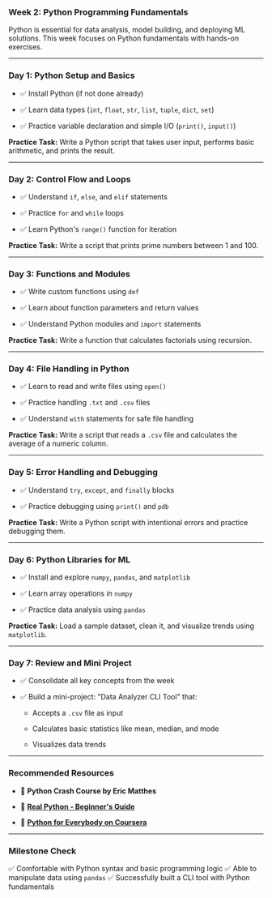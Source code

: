 ### **Week 2: Python Programming Fundamentals**

Python is essential for data analysis, model building, and deploying ML solutions. This week focuses on Python fundamentals with hands-on exercises.

* * *

### **Day 1: Python Setup and Basics**

- ✅ Install Python (if not done already)
    
- ✅ Learn data types (`int`, `float`, `str`, `list`, `tuple`, `dict`, `set`)
    
- ✅ Practice variable declaration and simple I/O (`print()`, `input()`)
    

**Practice Task:** Write a Python script that takes user input, performs basic arithmetic, and prints the result.

* * *

### **Day 2: Control Flow and Loops**

- ✅ Understand `if`, `else`, and `elif` statements
    
- ✅ Practice `for` and `while` loops
    
- ✅ Learn Python's `range()` function for iteration
    

**Practice Task:** Write a script that prints prime numbers between 1 and 100.

* * *

### **Day 3: Functions and Modules**

- ✅ Write custom functions using `def`
    
- ✅ Learn about function parameters and return values
    
- ✅ Understand Python modules and `import` statements
    

**Practice Task:** Write a function that calculates factorials using recursion.

* * *

### **Day 4: File Handling in Python**

- ✅ Learn to read and write files using `open()`
    
- ✅ Practice handling `.txt` and `.csv` files
    
- ✅ Understand `with` statements for safe file handling
    

**Practice Task:** Write a script that reads a `.csv` file and calculates the average of a numeric column.

* * *

### **Day 5: Error Handling and Debugging**

- ✅ Understand `try`, `except`, and `finally` blocks
    
- ✅ Practice debugging using `print()` and `pdb`
    

**Practice Task:** Write a Python script with intentional errors and practice debugging them.

* * *

### **Day 6: Python Libraries for ML**

- ✅ Install and explore `numpy`, `pandas`, and `matplotlib`
    
- ✅ Learn array operations in `numpy`
    
- ✅ Practice data analysis using `pandas`
    

**Practice Task:** Load a sample dataset, clean it, and visualize trends using `matplotlib`.

* * *

### **Day 7: Review and Mini Project**

- ✅ Consolidate all key concepts from the week
    
- ✅ Build a mini-project: "Data Analyzer CLI Tool" that:
    
    - Accepts a `.csv` file as input
        
    - Calculates basic statistics like mean, median, and mode
        
    - Visualizes data trends
        

* * *

### **Recommended Resources**

- 📘 **Python Crash Course by Eric Matthes**
    
- 📘 [**Real Python - Beginner's Guide**](https://realpython.com/)
    
- 📘 [**Python for Everybody on Coursera**](https://www.coursera.org/specializations/python)
    

* * *

### **Milestone Check**

✅ Comfortable with Python syntax and basic programming logic ✅ Able to manipulate data using `pandas` ✅ Successfully built a CLI tool with Python fundamentals